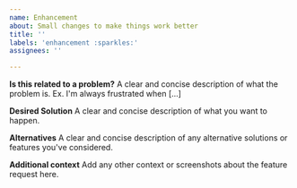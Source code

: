 ```yaml
---
name: Enhancement
about: Small changes to make things work better
title: ''
labels: 'enhancement :sparkles:'
assignees: ''

---
```


**Is this related to a problem?**
A clear and concise description of what the problem is. Ex. I'm always frustrated when [...]

**Desired Solution**
A clear and concise description of what you want to happen.

**Alternatives**
A clear and concise description of any alternative solutions or features you've considered.

**Additional context**
Add any other context or screenshots about the feature request here.
